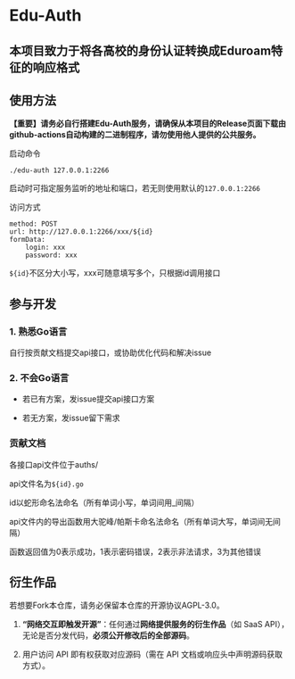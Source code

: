 # Edu-Auth

## 本项目致力于将各高校的身份认证转换成Eduroam特征的响应格式

## 使用方法

**【重要】请务必自行搭建Edu-Auth服务，请确保从本项目的Release页面下载由github-actions自动构建的二进制程序，请勿使用他人提供的公共服务。**

启动命令

    ./edu-auth 127.0.0.1:2266

启动时可指定服务监听的地址和端口，若无则使用默认的`127.0.0.1:2266`

访问方式

    method: POST
    url: http://127.0.0.1:2266/xxx/${id}
    formData:
        login: xxx
        password: xxx

`${id}`不区分大小写，xxx可随意填写多个，只根据id调用接口

## 参与开发

### 1. 熟悉Go语言

自行按贡献文档提交api接口，或协助优化代码和解决issue

### 2. 不会Go语言

- 若已有方案，发issue提交api接口方案

- 若无方案，发issue留下需求

### 贡献文档

各接口api文件位于auths/

api文件名为`${id}.go`

id以蛇形命名法命名（所有单词小写，单词间用_间隔）

api文件内的导出函数用大驼峰/帕斯卡命名法命名（所有单词大写，单词间无间隔）

函数返回值为0表示成功，1表示密码错误，2表示非法请求，3为其他错误

## 衍生作品

若想要Fork本仓库，请务必保留本仓库的开源协议AGPL-3.0。

1. **“网络交互即触发开源”**：任何通过**网络提供服务的衍生作品**（如 SaaS API），无论是否分发代码，**必须公开修改后的全部源码**。

2. 用户访问 API 即有权获取对应源码（需在 API 文档或响应头中声明源码获取方式）。